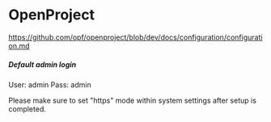 # OpenProject

https://github.com/opf/openproject/blob/dev/docs/configuration/configuration.md

##### Default admin login
User: admin
Pass: admin

Please make sure to set "https" mode within system settings after setup is completed.